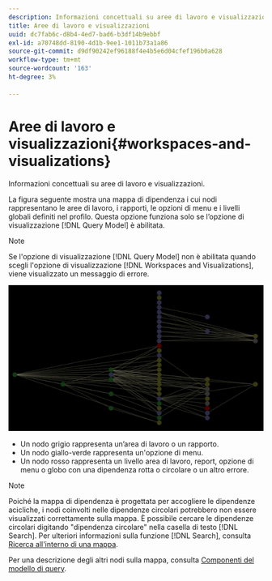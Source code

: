 ```yaml
---
description: Informazioni concettuali su aree di lavoro e visualizzazioni.
title: Aree di lavoro e visualizzazioni
uuid: dc7fab6c-d8b4-4ed7-bad6-b3df14b9ebbf
exl-id: a70748dd-8190-4d1b-9ee1-1011b73a1a86
source-git-commit: d9df90242ef96188f4e4b5e6d04cfef196b0a628
workflow-type: tm+mt
source-wordcount: '163'
ht-degree: 3%

---
```


# Aree di lavoro e visualizzazioni{#workspaces-and-visualizations}

Informazioni concettuali su aree di lavoro e visualizzazioni.

La figura seguente mostra una mappa di dipendenza i cui nodi rappresentano le aree di lavoro, i rapporti, le opzioni di menu e i livelli globali definiti nel profilo. Questa opzione funziona solo se l’opzione di visualizzazione [!DNL Query Model] è abilitata.

>[!NOTE]
>
>Se l&#39;opzione di visualizzazione [!DNL Query Model] non è abilitata quando scegli l&#39;opzione di visualizzazione [!DNL Workspaces and Visualizations], viene visualizzato un messaggio di errore.

![](assets/vis_DependencyMap_QueryModelandWorkspaces.png)

* Un nodo grigio rappresenta un’area di lavoro o un rapporto.
* Un nodo giallo-verde rappresenta un&#39;opzione di menu.
* Un nodo rosso rappresenta un livello area di lavoro, report, opzione di menu o globo con una dipendenza rotta o circolare o un altro errore.

>[!NOTE]
>
>Poiché la mappa di dipendenza è progettata per accogliere le dipendenze acicliche, i nodi coinvolti nelle dipendenze circolari potrebbero non essere visualizzati correttamente sulla mappa. È possibile cercare le dipendenze circolari digitando &quot;dipendenza circolare&quot; nella casella di testo [!DNL Search]. Per ulteriori informazioni sulla funzione [!DNL Search], consulta [Ricerca all&#39;interno di una mappa](../../../../../home/c-get-started/c-admin-intrf/c-dataset-mgrs/c-dep-maps/t-srch-map.md#task-a1e7065a538d46c78a7d28676d880dfb).

Per una descrizione degli altri nodi sulla mappa, consulta [Componenti del modello di query](../../../../../home/c-get-started/c-admin-intrf/c-dataset-mgrs/c-dep-maps/c-qry-mod-comp.md#concept-32c6dadd32f74179b026c7e96d47710f).
